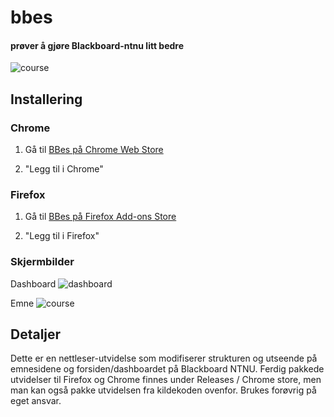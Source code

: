# bbes
#### prøver å gjøre Blackboard-ntnu litt bedre

![course](https://user-images.githubusercontent.com/9072087/32926997-8ddc0f96-cb4a-11e7-8aed-b42f0aafa3a5.png)

## Installering

### Chrome

1. Gå til [BBes på Chrome Web Store](https://chrome.google.com/webstore/detail/bb-enhancement-suite/akgejjkciphabaknefoloigfdhghdppm)

2. "Legg til i Chrome"

### Firefox

1. Gå til [BBes på Firefox Add-ons Store](https://addons.mozilla.org/firefox/addon/bbes/)

2. "Legg til i Firefox"

### Skjermbilder

Dashboard
![dashboard](https://user-images.githubusercontent.com/9072087/32926993-87bf8f34-cb4a-11e7-9b52-937d744cabe8.png)

Emne
![course](https://user-images.githubusercontent.com/9072087/32926997-8ddc0f96-cb4a-11e7-8aed-b42f0aafa3a5.png)

## Detaljer

Dette er en nettleser-utvidelse som modifiserer strukturen og utseende på emnesidene og forsiden/dashboardet på Blackboard NTNU. Ferdig pakkede utvidelser til Firefox og Chrome finnes under Releases / Chrome store, men man kan også pakke utvidelsen fra kildekoden ovenfor.
Brukes forøvrig på eget ansvar.
